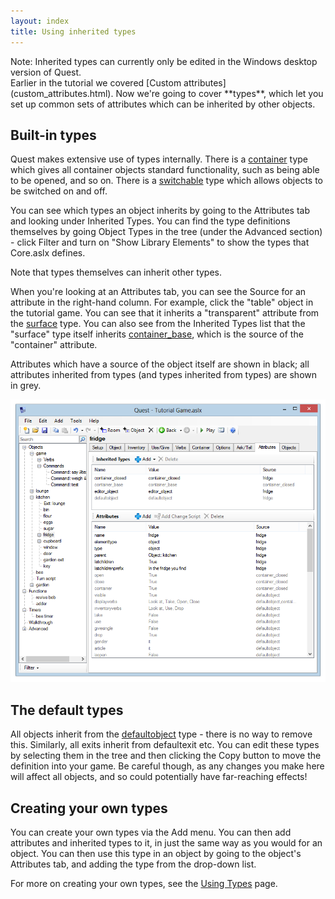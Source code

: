 ```yaml
---
layout: index
title: Using inherited types
---
```


<div class="alert alert-info">
Note: Inherited types can currently only be edited in the Windows desktop version of Quest.

</div>
Earlier in the tutorial we covered [Custom attributes](custom_attributes.html). Now we're going to cover **types**, which let you set up common sets of attributes which can be inherited by other objects.

Built-in types
--------------

Quest makes extensive use of types internally. There is a [container](../attributes/container.html) type which gives all container objects standard functionality, such as being able to be opened, and so on. There is a [switchable](../attributes/switchable.html) type which allows objects to be switched on and off.

You can see which types an object inherits by going to the Attributes tab and looking under Inherited Types. You can find the type definitions themselves by going Object Types in the tree (under the Advanced section) - click Filter and turn on "Show Library Elements" to show the types that Core.aslx defines.

Note that types themselves can inherit other types.

When you're looking at an Attributes tab, you can see the Source for an attribute in the right-hand column. For example, click the "table" object in the tutorial game. You can see that it inherits a "transparent" attribute from the [surface](../attributes/surface.html) type. You can also see from the Inherited Types list that the "surface" type itself inherits [container\_base](../attributes/container_base.html), which is the source of the "container" attribute.

Attributes which have a source of the object itself are shown in black; all attributes inherited from types (and types inherited from types) are shown in grey.

![](Attributes.png "Attributes.png")

The default types
-----------------

All objects inherit from the [defaultobject](../attributes/defaultobject.html) type - there is no way to remove this. Similarly, all exits inherit from defaultexit etc. You can edit these types by selecting them in the tree and then clicking the Copy button to move the definition into your game. Be careful though, as any changes you make here will affect all objects, and so could potentially have far-reaching effects!

Creating your own types
-----------------------

You can create your own types via the Add menu. You can then add attributes and inherited types to it, in just the same way as you would for an object. You can then use this type in an object by going to the object's Attributes tab, and adding the type from the drop-down list.

For more on creating your own types, see the [Using Types](../guides/using_types.html) page.